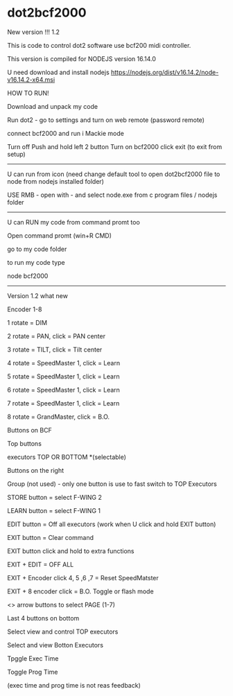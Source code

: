 # dot2bcf2000

New version !!! 1.2

This is code to control dot2 software use bcf200 midi controller.

This version is compiled for NODEJS version 16.14.0


U need download and install nodejs https://nodejs.org/dist/v16.14.2/node-v16.14.2-x64.msi



HOW TO RUN!

Download and unpack my code


Run dot2 - go to settings and turn on web remote (password remote)


connect bcf2000 and run i Mackie mode


Turn off
Push and hold left 2 button
Turn on bcf2000
click exit (to exit from setup)




-------------------


U can run from icon (need change default tool to open dot2bcf2000 file to node from nodejs installed folder)

USE RMB - open with - and select node.exe from c program files / nodejs folder



------------------------------------

U can RUN my code from command promt too

Open command promt (win+R CMD)

go to my code folder


to run my code type

node bcf2000

------------------------------------


Version 1.2 what new


Encoder 1-8

1 rotate = DIM

2 rotate = PAN, click = PAN center

3 rotate = TILT, click = Tilt center

4 rotate = SpeedMaster 1, click = Learn

5 rotate = SpeedMaster 1, click = Learn

6 rotate = SpeedMaster 1, click = Learn

7 rotate = SpeedMaster 1, click = Learn

8 rotate = GrandMaster, click = B.O.




Buttons on BCF


Top buttons

executors TOP OR BOTTOM *(selectable)




Buttons on the right


Group (not used) - only one button is use to fast switch to TOP Executors





STORE button = select F-WING 2

LEARN button = select F-WING 1

EDIT button = Off all executors (work when U click and hold EXIT button)

EXIT button = Clear command




EXIT button click and hold to extra functions

EXIT + EDIT = OFF ALL

EXIT + Encoder click 4, 5 ,6 ,7 = Reset SpeedMatster

EXIT + 8 encoder click = B.O. Toggle or flash mode





<> arrow buttons to select PAGE (1-7)




Last 4 buttons on bottom

Select view and control TOP executors

Select and view Botton Executors

Tpggle Exec Time

Toggle Prog Time


(exec time and prog time is not reas feedback)








